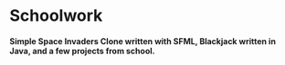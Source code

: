 # Schoolwork
#### Simple Space Invaders Clone written with SFML, Blackjack written in Java, and a few projects from school.
